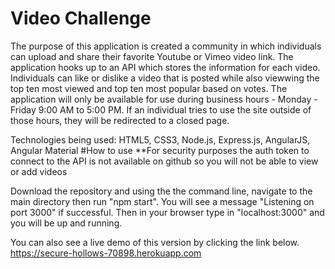 # Video Challenge

The purpose of this application is created a community in which individuals can upload and share their favorite Youtube or Vimeo video link. The application hooks up to an API which stores the information for each video. 
Individuals can like or dislike a video that is posted while also viewwing the top ten most viewed and top ten most popular based on votes.
The application will only be available for use during business hours - Monday - Friday 9:00 AM to 5:00 PM. 
If an individual tries to use the site outside of those hours, they will be redirected to a closed page. 

Technologies being used: HTML5, CSS3, Node.js, Express.js, AngularJS, Angular Material
#How to use
**For security purposes the auth token to connect to the API is not available on github so you will not be able to view or add videos

Download the repository and using the the command line, navigate to the main directory then run "npm start".
You will see a message "Listening on port 3000" if successful. 
Then in your browser type in "localhost:3000" and you will be up and running. 

You can also see a live demo of this version by clicking the link below.
https://secure-hollows-70898.herokuapp.com


